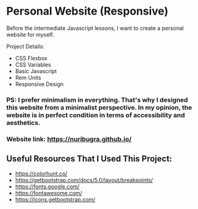 # Personal Website (Responsive)

Before the intermediate Javascript lessons, I want to create a personal website for myself. 

Project Details:
- CSS Flexbox
- CSS Variables
- Basic Javascript
- Rem Units
- Responsive Design

### PS: I prefer minimalism in everything. That's why I designed this website from a minimalist perspective. In my opinion, the website is in perfect condition in terms of accessibility and aesthetics.

### Website link: https://nuribugra.github.io/

## Useful Resources That I Used This Project:
- https://colorhunt.co/
- https://getbootstrap.com/docs/5.0/layout/breakpoints/
- https://fonts.google.com/
- https://fontawesome.com/
- https://icons.getbootstrap.com/

